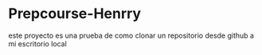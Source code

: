 # Prepcourse-Henrry
este proyecto es una prueba de como clonar un repositorio desde github a mi escritorio local
